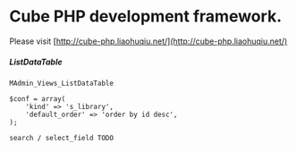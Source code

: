 Cube PHP development framework.
=======
Please visit [http://cube-php.liaohuqiu.net/](http://cube-php.liaohuqiu.net/)



##### ListDataTable
```
MAdmin_Views_ListDataTable

$conf = array(
    'kind' => 's_library',
    'default_order' => 'order by id desc',
);

search / select_field TODO
```
